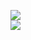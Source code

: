 [![](https://img.shields.io/badge/Made%20With-Github%20Spray-lightgrey.svg?style=for-the-badge&logo=github)](https://github.com/Annihil/github-spray#29627)  
[![](https://i.imgur.com/2DrTn0Z.gif)](https://github.com/Annihil/github-spray)